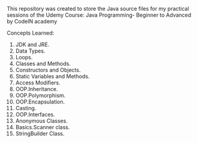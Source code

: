 This repository was created to store the Java source files for my practical sessions of the Udemy Course: Java Programming- Beginner to Advanced by CodeIN academy

Concepts Learned:
  1. JDK and JRE.
  2. Data Types.
  3. Loops.
  4. Classes and Methods.
  5. Constructors and Objects.
  6. Static Variables and Methods.
  7. Access Modifiers.
  8. OOP.Inheritance.
  9. OOP.Polymorphism.
  10. OOP.Encapsulation.
  11. Casting.
  12. OOP.Interfaces.
  13. Anonymous Classes.
  14. Basics.Scanner class.
  15. StringBuilder Class.



